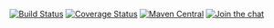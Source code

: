 [![Build Status](https://img.shields.io/github/workflow/status/tcurdt/release-java/ci?style=for-the-badge)](https://github.com/tcurdt/release-java/actions)
[![Coverage Status](https://img.shields.io/codecov/c/github/tcurdt/release-java/master?style=for-the-badge)](https://codecov.io/gh/tcurdt/release-java)
[![Maven Central](https://img.shields.io/maven-central/v/org.vafer/release-java.svg?style=for-the-badge&maxAge=86400)](http://search.maven.org/#search%7Cgav%7C1%7Cg%3A%22org.vafer%22%20AND%20a%3A%22release-java%22)
[![Join the chat](https://img.shields.io/gitter/room/tcurdt/release-java?style=for-the-badge)](https://gitter.im/tcurdt/release-java?utm_source=badge&utm_medium=badge&utm_campaign=pr-badge&utm_content=badge)
